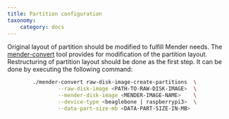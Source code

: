 ```yaml
---
title: Partition configuration
taxonomy:
    category: docs
---
```


Original layout of partition should be modified to fulfill Mender needs. The [mender-convert](https://github.com/mendersoftware/mender-convert?target=_blank) tool provides for modification of the partition layout. Restructuring of partition layout should be done as the first step. It can be done by executing the following command:

```bash
        ./mender-convert raw-disk-image-create-partitions  \
                --raw-disk-image <PATH-TO-RAW-DISK-IMAGE>  \
                --mender-disk-image <MENDER-IMAGE-NAME>    \
                --device-type <beaglebone | raspberrypi3>  \
                --data-part-size-mb <DATA-PART-SIZE-IN-MB>
```


